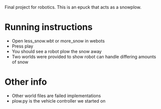 Final project for robotics. This is an epuck that acts as a snowplow.

# Running instructions
- Open less_snow.wbt or more_snow in webots
- Press play
- You should see a robot plow the snow away
- Two worlds were provided to show robot can handle differing amounts of snow

# Other info
- Other world files are failed implementations
- plow.py is the vehicle controller we started on 